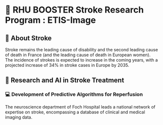 # 🏥 RHU BOOSTER Stroke Research Program : ETIS-Image

## 🧠 About Stroke
Stroke remains the leading cause of disability and the second leading cause of death in France (and the leading cause of death in European women).
The incidence of strokes is expected to increase in the coming years, with a projected increase of 34% in stroke cases in Europe by 2035. 

## 🔬 Research and AI in Stroke Treatment
### 💻 Development of Predictive Algorithms for Reperfusion
The neuroscience department of Foch Hospital leads a national network of expertise on stroke, encompassing a database of clinical and medical imaging data.

